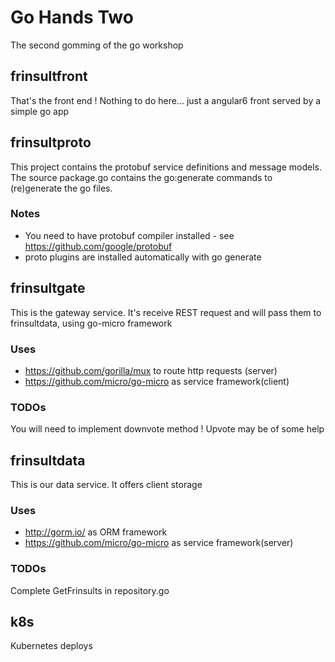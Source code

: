 # Go Hands Two
The second gomming of the go workshop

## frinsultfront
That's the front end !
Nothing to do here... just a angular6 front served by a simple go app

## frinsultproto
This project contains the protobuf service definitions and message models.
The source package.go contains the go:generate commands to (re)generate the go files.
### Notes ###
* You need to have protobuf compiler installed - see https://github.com/google/protobuf
* proto plugins are installed automatically with go generate

## frinsultgate
This is the gateway service. It's receive REST request and will pass them to frinsultdata, using go-micro framework

### Uses
* https://github.com/gorilla/mux to route http requests (server)
* https://github.com/micro/go-micro as service framework(client)

### TODOs
You will need to implement downvote method !
Upvote may be of some help

## frinsultdata
This is our data service. It offers client storage

### Uses
* http://gorm.io/ as ORM framework
* https://github.com/micro/go-micro as service framework(server)

### TODOs
Complete GetFrinsults in repository.go

## k8s
Kubernetes deploys

